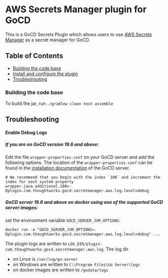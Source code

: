 
# AWS Secrets Manager plugin for GoCD

This is a GoCD Secrets Plugin which allows users to use [AWS Secrets Manager](https://aws.amazon.com/secrets-manager/) as a secret manager for GoCD.

## Table of Contents
* [Building the code base](#building-the-code-base)
* [Install and configure the plugin](/INSTALL.md)
* [Troubleshooting](#troubleshooting)

### Building the code base
To build the jar, run `./gradlew clean test assemble`

## Troubleshooting

#### Enable Debug Logs

##### If you are on GoCD version 19.6 and above:

Edit the file `wrapper-properties.conf` on your GoCD server and add the following options. The location of the `wrapper-properties.conf` can be found in the [installation documentation](https://docs.gocd.org/current/installation/installing_go_server.html) of the GoCD server.

```properties
# We recommend that you begin with the index `100` and increment the index for each system property
wrapper.java.additional.100=-Dplugin.com.thoughtworks.gocd.secretmanager.aws.log.level=debug
```

##### GoCD server 19.6 and above on docker using one of the supported GoCD server images:

set the environment variable `GOCD_SERVER_JVM_OPTIONS`:

```shell
docker run -e "GOCD_SERVER_JVM_OPTIONS=-Dplugin.com.thoughtworks.gocd.secretmanager.aws.log.level=debug" ...
```

The plugin logs are written to `LOG_DIR/plugin-com.thoughtworks.gocd.secretmanager.aws.log`. The log dir 
- on Linux is `/var/log/go-server`
- on Windows are written to `C:\Program Files\Go Server\logs` 
- on docker images are written to `/godata/logs`

